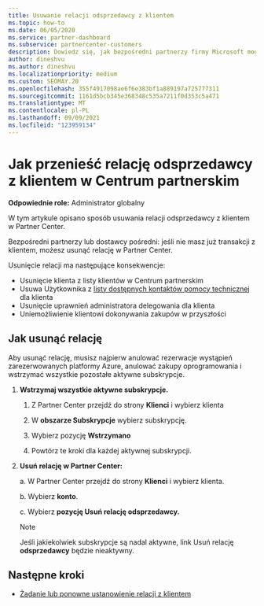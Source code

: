 ```yaml
---
title: Usuwanie relacji odsprzedawcy z klientem
ms.topic: how-to
ms.date: 06/05/2020
ms.service: partner-dashboard
ms.subservice: partnercenter-customers
description: Dowiedz się, jak bezpośredni partnerzy firmy Microsoft mogą usuwać klientów z listy, usuwać delegowane uprawnienia administratora i przestać wspierać lub kupować dla klienta.
author: dineshvu
ms.author: dineshvu
ms.localizationpriority: medium
ms.custom: SEOMAY.20
ms.openlocfilehash: 355f4917098ae6f6e383bf1a889197a725777311
ms.sourcegitcommit: 1161d5bcb345e368348c535a7211f0d353c5a471
ms.translationtype: MT
ms.contentlocale: pl-PL
ms.lasthandoff: 09/09/2021
ms.locfileid: "123959134"
---
```

# <a name="how-to-remove-a-reseller-relationship-with-a-customer-in-partner-center"></a>Jak przenieść relację odsprzedawcy z klientem w Centrum partnerskim

**Odpowiednie role:** Administrator globalny

W tym artykule opisano sposób usuwania relacji odsprzedawcy z klientem w Partner Center.

Bezpośredni partnerzy lub dostawcy pośredni: jeśli nie masz już transakcji z klientem, możesz usunąć relację w Partner Center.

Usunięcie relacji ma następujące konsekwencje:

- Usunięcie klienta z listy klientów w Centrum partnerskim
- Usuwa Użytkownika z [listy dostępnych kontaktów pomocy technicznej](assign-support-contacts.md) dla klienta
- Usunięcie uprawnień administratora delegowania dla klienta
- Uniemożliwienie klientowi dokonywania zakupów w przyszłości

## <a name="how-to-remove-a-relationship"></a>Jak usunąć relację

Aby usunąć relację, musisz najpierw anulować rezerwacje wystąpień zarezerwowanych platformy Azure, anulować zakupy oprogramowania i wstrzymać wszystkie pozostałe aktywne subskrypcje.

1. **Wstrzymaj wszystkie aktywne subskrypcje.**

   1. Z Partner Center przejdź do strony **Klienci** i wybierz klienta

   2. W **obszarze Subskrypcje** wybierz subskrypcję.

   3. Wybierz pozycję **Wstrzymano**

   4. Powtórz te kroki dla każdej aktywnej subskrypcji.

2. **Usuń relację w Partner Center:**

   a. W Partner Center przejdź do strony **Klienci** i wybierz klienta.

   b. Wybierz **konto**.

   c. Wybierz **pozycję Usuń relację odsprzedawcy.**

   > [!NOTE]
   > Jeśli jakiekolwiek subskrypcje są nadal aktywne, link Usuń relację **odsprzedawcy** będzie nieaktywny.

## <a name="next-steps"></a>Następne kroki

- [Żądanie lub ponowne ustanowienie relacji z klientem](request-a-relationship-with-a-customer.md)
